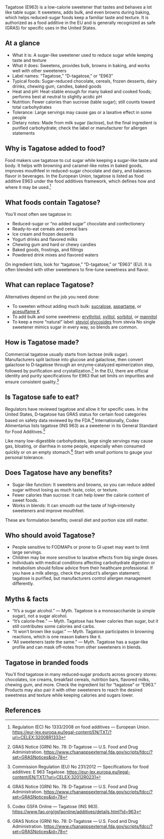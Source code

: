 Tagatose (E963) is a low-calorie sweetener that tastes and behaves a lot like table sugar. It sweetens, adds bulk, and even browns during baking, which helps reduced-sugar foods keep a familiar taste and texture. It is authorized as a food additive in the EU and is generally recognized as safe (GRAS) for specific uses in the United States.

<!--more-->

## At a glance
- What it is: A sugar-like sweetener used to reduce sugar while keeping taste and texture
- What it does: Sweetens, provides bulk, browns in baking, and works well with other sweeteners
- Label names: “Tagatose,” “D-tagatose,” or “E963”
- Typical foods: Sugar-reduced chocolate, cereals, frozen desserts, dairy drinks, chewing gum, candies, baked goods
- Heat and pH: Heat-stable enough for many baked and cooked foods; performs best at neutral to slightly acidic pH
- Nutrition: Fewer calories than sucrose (table sugar); still counts toward total carbohydrates
- Tolerance: Large servings may cause gas or a laxative effect in some people
- Dietary notes: Made from milk sugar (lactose), but the final ingredient is purified carbohydrate; check the label or manufacturer for allergen statements

## Why is Tagatose added to food?
Food makers use tagatose to cut sugar while keeping a sugar-like taste and body. It helps with browning and caramel-like notes in baked goods, improves mouthfeel in reduced-sugar chocolate and dairy, and balances flavor in beverages. In the European Union, tagatose is listed as food additive E963 under the food additives framework, which defines how and where it may be used.[^4]

## What foods contain Tagatose?
You’ll most often see tagatose in:
- Reduced-sugar or “no added sugar” chocolate and confectionery
- Ready-to-eat cereals and cereal bars
- Ice cream and frozen desserts
- Yogurt drinks and flavored milks
- Chewing gum and hard or chewy candies
- Baked goods, frostings, and fillings
- Powdered drink mixes and flavored waters

On ingredient lists, look for “tagatose,” “D-tagatose,” or “E963” (EU). It is often blended with other sweeteners to fine-tune sweetness and flavor.

## What can replace Tagatose?
Alternatives depend on the job you need done:
- To sweeten without adding much bulk: [sucralose](/e955-sucralose), [aspartame](/e951-aspartame), or [acesulfame K](/e950-acesulfame-k)
- To add bulk and some sweetness: [erythritol](/e968-erythritol), [xylitol](/e967-xylitol), [sorbitol](/e420-sorbitol), or [mannitol](/e421-mannitol)
- To keep a more “natural” label: [steviol glycosides](/e960-steviol-glycosides) from stevia
No single sweetener mimics sugar in every way, so blends are common.

## How is Tagatose made?
Commercial tagatose usually starts from lactose (milk sugar). Manufacturers split lactose into glucose and galactose, then convert galactose to D‑tagatose through an enzyme‑catalyzed epimerization step, followed by purification and crystallization.[^2] In the EU, there are official identity and purity specifications for E963 that set limits on impurities and ensure consistent quality.[^1]

## Is Tagatose safe to eat?
Regulators have reviewed tagatose and allow it for specific uses. In the United States, D‑tagatose has GRAS status for certain food categories based on safety data reviewed by the FDA.[^2] Internationally, Codex Alimentarius lists tagatose (INS 963) as a sweetener in its General Standard for Food Additives.[^3]

Like many low-digestible carbohydrates, large single servings may cause gas, bloating, or diarrhea in some people, especially when consumed quickly or on an empty stomach.[^2] Start with small portions to gauge your personal tolerance.

## Does Tagatose have any benefits?
- Sugar-like function: It sweetens and browns, so you can reduce added sugar without losing as much taste, color, or texture.
- Fewer calories than sucrose: It can help lower the calorie content of sweet foods.
- Works in blends: It can smooth out the taste of high‑intensity sweeteners and improve mouthfeel.

These are formulation benefits; overall diet and portion size still matter.

## Who should avoid Tagatose?
- People sensitive to FODMAPs or prone to GI upset may want to limit large servings.
- Children may be more sensitive to laxative effects from big single doses.
- Individuals with medical conditions affecting carbohydrate digestion or metabolism should follow advice from their healthcare professional.
If you have a milk allergy, check the product’s allergen statement; tagatose is purified, but manufacturers control allergen management differently.

## Myths & facts
- “It’s a sugar alcohol.” — Myth. Tagatose is a monosaccharide (a simple sugar), not a sugar alcohol.
- “It’s calorie‑free.” — Myth. Tagatose has fewer calories than sugar, but it still contributes some calories and carbs.
- “It won’t brown like sugar.” — Myth. Tagatose participates in browning reactions, which is one reason bakers like it.
- “All sweeteners taste the same.” — Myth. Tagatose has a sugar‑like profile and can mask off‑notes from other sweeteners in blends.

## Tagatose in branded foods
You’ll find tagatose in many reduced‑sugar products across grocery stores: chocolates, ice creams, breakfast cereals, nutrition bars, flavored milks, chewing gum, and more. Check the ingredient list for “tagatose” or “E963.” Products may also pair it with other sweeteners to reach the desired sweetness and texture while keeping calories and sugars lower.

## References
[^1]: Commission Regulation (EU) No 231/2012 — Specifications for food additives: E 963 Tagatose. https://eur-lex.europa.eu/legal-content/EN/TXT/?uri=CELEX:32012R0231
[^2]: GRAS Notice (GRN) No. 78: D-Tagatose — U.S. Food and Drug Administration. https://www.cfsanappsexternal.fda.gov/scripts/fdcc/?set=GRASNotices&id=78
[^3]: Codex GSFA Online — Tagatose (INS 963). https://www.fao.org/gsfaonline/additives/details.html?id=963
[^4]: Regulation (EC) No 1333/2008 on food additives — European Union. https://eur-lex.europa.eu/legal-content/EN/TXT/?uri=CELEX:32008R1333
